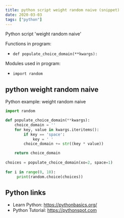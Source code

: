 ```yaml
---
title: python script weight random naive (snippet)
date: 2020-03-03
tags: ["python"]
---
```

Python script 'weight random naive'

Functions in program: 
* `def populate_choice_domain(**kwargs):`

Modules used in program: 
* `import random`

## python weight random naive

Python example: weight random naive

```python
import random

def populate_choice_domain(**kwargs):
    choice_domain = ''
    for key, value in kwargs.iteritems():
        if key == 'space': 
            key = ' '
        choice_domain += str((key * value))

    return choice_domain 
    
choices = populate_choice_domain(xo=2, space=1)
    
for i in range(0, 10): 
     print(random.choice(choices))

```

## Python links

- Learn Python: https://pythonbasics.org/
- Python Tutorial: https://pythonspot.com

